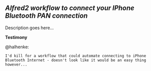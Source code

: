 *Alfred2 workflow to connect your IPhone Bluetooth PAN connection*
-

Description goes here...

**Testimony**

@halhenke:
		
	I'd kill for a workflow that could automate connecting to iPhone
	Bluetooth Internet - doesn't look like it would be an easy thing however...
